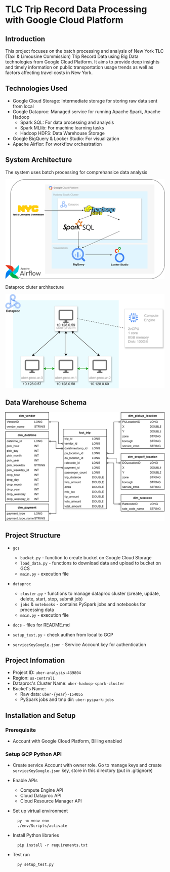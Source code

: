 # TLC Trip Record Data Processing with Google Cloud Platform

## Introduction

This project focuses on the batch processing and analysis of New York TLC (Taxi & Limousine Commission) Trip Record Data using Big Data technologies from Google Cloud Platform. It aims to provide deep insights and timely information on public transportation usage trends as well as factors affecting travel costs in New York.

## Technologies Used

- Google Cloud Storage: Intermediate storage for storing raw data sent from local
- Google Dataproc: Managed service for running Apache Spark, Apache Hadoop
    - Spark SQL: For data processing and analysis
    - Spark MLlib: For machine learning tasks
    - Hadoop HDFS: Data Warehouse Storage
- Google BigQuery & Looker Studio: For visualization
- Apache Airflor: For workflow orchestration

## System Architecture

The system uses batch processing for comprehansice data analysis

![data-pipeline](docs/pipeline.png)

Dataproc cluter architecture

![dataproc-cluster](docs/dataproc-cluster.png)

## Data Warehouse Schema

![warehouse-schema](docs/schema.png)

## Project Structure

- `gcs`
  - `bucket.py` - function to create bucket on Google Cloud Storage
  - `load_data.py` - functions to download data and upload to bucket on GCS
  - `main.py` - execution file

- `dataproc`
  - `cluster.py` - functions to manage dataproc cluster (create, update, delete, start, stop, submit job)
  - `jobs` & `notebooks` - contains PySpark jobs and notebooks for processing data
  - `main.py` - execution file

- `docs` - files for README.md
- `setup_test.py` - check authen from local to GCP
- `serviceKeyGoogle.json` - Service Account key for authentication

## Project Infomation

- Project ID: `uber-analysis-439804`
- Region: `us-central1`
- Dataproc's Cluster Name: `uber-hadoop-spark-cluster`
- Bucket's Name:
  - Raw data: `uber-{year}-154055`
  - PySpark jobs and tmp dir: `uber-pyspark-jobs`

## Installation and Setup

### Prerequisite
- Account with Google Cloud Platform, Billing enabled

### Setup GCP Python API
- Create service Account with owner role. Go to manage keys and create `serviceKeyGoogle.json` key, store in this directory  (put in .gitignore)
- Enable APIs
  - Compute Engine API
  - Cloud Dataproc API
  - Cloud Resource Manager API
- Set up virtual environment

        py -m venv env
        ./env/Scripts/activate

- Install Python libraries

        pip install -r requirements.txt

- Test run

        py setup_test.py
